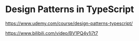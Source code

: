 # Design Patterns in TypeScript
https://www.udemy.com/course/design-patterns-typescript/

https://www.bilibili.com/video/BV1PQ4y1i7t7
